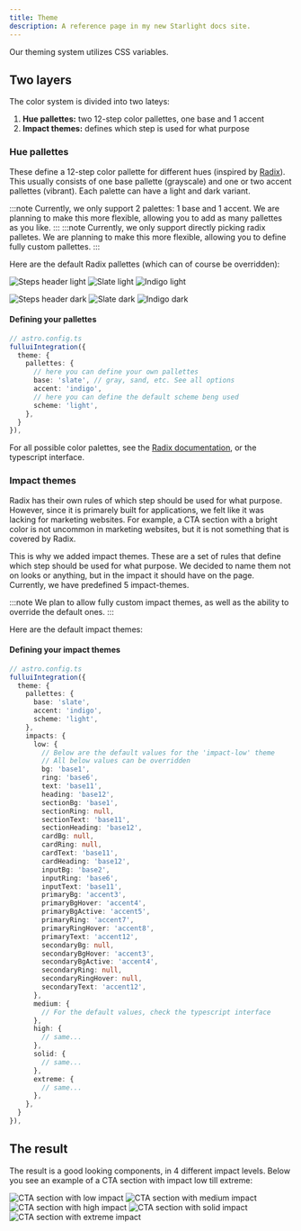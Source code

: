 ```yaml
---
title: Theme
description: A reference page in my new Starlight docs site.
---
```


Our theming system utilizes CSS variables.

## Two layers
The color system is divided into two lateys:

1. **Hue pallettes:** two 12-step color pallettes, one base and 1 accent 
2. **Impact themes:** defines which step is used for what purpose

### Hue pallettes
These define a 12-step color pallette for different hues (inspired by [Radix](https://www.radix-ui.com/colors)). This usually consists of one base pallette (grayscale) and one or two accent pallettes (vibrant). Each palette can have a light and dark variant.

:::note
Currently, we only support 2 palettes: 1 base and 1 accent. We are planning to make this more flexible, allowing you to add as many pallettes as you like.
:::
:::note
Currently, we only support directly picking radix palletes. We are planning to make this more flexible, allowing you to define fully custom pallettes.
:::

Here are the default Radix pallettes (which can of course be overridden):

![Steps header light](/steps-header-light.png)
![Slate light](/slate-light.png)
![Indigo light](/indigo-light.png)

![Steps header dark](/steps-header-dark.png)
![Slate dark](/slate-dark.png)
![Indigo dark](/indigo-dark.png)

#### Defining your pallettes
```ts
// astro.config.ts
fulluiIntegration({
  theme: {
    pallettes: {
      // here you can define your own pallettes
      base: 'slate', // gray, sand, etc. See all options
      accent: 'indigo',
      // here you can define the default scheme beng used
      scheme: 'light',
    },
  }
}),
```
For all possible color palettes, see the [Radix documentation](https://www.radix-ui.com/colors), or the typescript interface.


### Impact themes
Radix has their own rules of which step should be used for what purpose. However, since it is primarely built for applications, we felt like it was lacking for marketing websites. For example, a CTA section with a bright color is not uncommon in marketing websites, but it is not something that is covered by Radix.

This is why we added impact themes. These are a set of rules that define which step should be used for what purpose. We decided to name them not on looks or anything, but in the impact it should have on the page. Currently, we have predefined 5 impact-themes.

:::note
We plan to allow fully custom impact themes, as well as the ability to override the default ones.
:::

Here are the default impact themes:

#### Defining your impact themes
```ts
// astro.config.ts
fulluiIntegration({
  theme: {
    pallettes: {
      base: 'slate',
      accent: 'indigo',
      scheme: 'light',
    },
    impacts: {
      low: {
        // Below are the default values for the 'impact-low' theme
        // All below values can be overridden
        bg: 'base1',
        ring: 'base6',
        text: 'base11',
        heading: 'base12',
        sectionBg: 'base1',
        sectionRing: null,
        sectionText: 'base11',
        sectionHeading: 'base12',
        cardBg: null,
        cardRing: null,
        cardText: 'base11',
        cardHeading: 'base12',
        inputBg: 'base2',
        inputRing: 'base6',
        inputText: 'base11',
        primaryBg: 'accent3',
        primaryBgHover: 'accent4',
        primaryBgActive: 'accent5',
        primaryRing: 'accent7',
        primaryRingHover: 'accent8',
        primaryText: 'accent12',
        secondaryBg: null,
        secondaryBgHover: 'accent3',
        secondaryBgActive: 'accent4',
        secondaryRing: null,
        secondaryRingHover: null,
        secondaryText: 'accent12',
      },
      medium: {
        // For the default values, check the typescript interface
      },
      high: {
        // same...
      },
      solid: {
        // same...
      },
      extreme: {
        // same...
      },
    },
  }
}),
```

## The result
The result is a good looking components, in 4 different impact levels. Below you see an example of a CTA section with impact low till extreme:

![CTA section with low impact](/impact-low.png)
![CTA section with medium impact](/impact-medium.png)
![CTA section with high impact](/impact-high.png)
![CTA section with solid impact](/impact-solid.png)
![CTA section with extreme impact](/impact-extreme.png)


